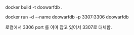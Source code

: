 docker build -t doowarfdb .

docker run -d --name doowarfdb -p 3307:3306 doowarfdb

로컬에서 3306 port 를 이미 잡고 있어서 3307로 대체함.
